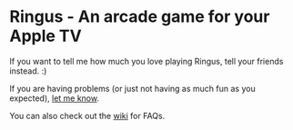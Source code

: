 # Ringus - An arcade game for your Apple TV

If you want to tell me how much you love playing Ringus, tell your friends instead. :)

If you are having problems (or just not having as much fun as you expected), [let me know](https://github.com/nemophrost/ringus/issues).

You can also check out the [wiki](https://github.com/nemophrost/ringus/wiki) for FAQs.
